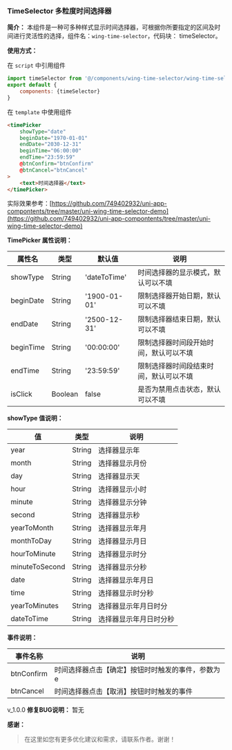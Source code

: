 ### TimeSelector 多粒度时间选择器

**简介：**
本组件是一种可多种样式显示时间选择器，可根据你所要指定的区间及时间进行灵活性的选择，组件名：``wing-time-selector``，代码块： timeSelector。

**使用方式：**

在 ``script`` 中引用组件 

```javascript
import timeSelector from '@/components/wing-time-selector/wing-time-selector.vue';
export default {
    components: {timeSelector}
}
```

在 ``template`` 中使用组件

```html
<timePicker
	showType="date"
	beginDate="1970-01-01"
	endDate="2030-12-31"
	beginTime="06:00:00"
	endTime="23:59:59"
	@btnConfirm="btnConfirm" 
	@btnCancel="btnCancel"
>
	<text>时间选择器</text>
</timePicker>
```

实际效果参考：[https://github.com/749402932/uni-app-compontents/tree/master/uni-wing-time-selector-demo](https://github.com/749402932/uni-app-compontents/tree/master/uni-wing-time-selector-demo)

**TimePicker 属性说明：**

|属性名		|类型	|默认值	                    |说明								|
|---		|----	|---	                    |---								|
|showType	|String	|'dateToTime'				|时间选择器的显示模式，默认可以不填		|
|beginDate	|String	|'1900-01-01'				|限制选择器开始日期，默认可以不填		|
|endDate	|String	|'2500-12-31'				|限制选择器结束日期，默认可以不填		|
|beginTime	|String	|'00:00:00'	                |限制选择器时间段开始时间，默认可以不填	|
|endTime	|String	|'23:59:59'		            |限制选择器时间段结束时间，默认可以不填	|
|isClick	|Boolean|false						|是否为禁用点击状态，默认可以不填		|


**showType 值说明：**

|值 				|类型	|说明					|
|---				|----	|---					|
|year				|String	|选择器显示年				|
|month				|String	|选择器显示月份			|
|day				|String	|选择器显示天				|
|hour				|String	|选择器显示小时			|
|minute	    		|String |选择器显示分钟			|
|second	    		|String |选择器显示秒				|
|yearToMonth		|String |选择器显示年月			|
|monthToDay			|String |选择器显示月日			|
|hourToMinute		|String |选择器显示时分			|
|minuteToSecond		|String |选择器显示分秒			|
|date				|String |选择器显示年月日			|
|time				|String |选择器显示时分秒			|
|yearToMinutes		|String |选择器显示年月日时分		|
|dateToTime			|String |选择器显示年月日时分秒	|

**事件说明：**

|事件名称	|说明		|
|---|---|
|btnConfirm	|时间选择器点击【确定】按钮时时触发的事件，参数为e|
|btnCancel	|时间选择器点击【取消】按钮时时触发的事件|

v_1.0.0
**修复BUG说明：**
暂无

**感谢：**

> 在这里如您有更多优化建议和需求，请联系作者。谢谢！